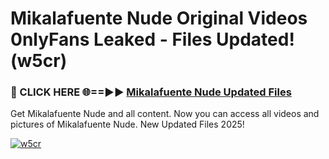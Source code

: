 # Mikalafuente Nude Original Videos 0nlyFans Leaked - Files Updated! (w5cr)

<h3>🔴 CLICK HERE 🌐==►► <a href="https://tinyurl.com/4mcuefdz" rel="nofollow">Mikalafuente Nude Updated Files</a></h3>

Get Mikalafuente Nude and all content. Now you can access all videos and pictures of Mikalafuente Nude. New Updated Files 2025!

[![w5cr](https://i.imgur.com/StAQSOY.gif)](https://tinyurl.com/4mcuefdz)
